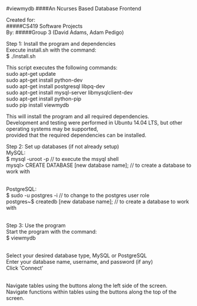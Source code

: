 #viewmydb
####An Ncurses Based Database Frontend

Created for:<br>
#####CS419 Software Projects<br>
By:
#####Group 3 (David Adams, Adam Pedigo)<br>

Step 1: Install the program and dependencies<br>
  Execute install.sh with the command:<br>
  $  ./install.sh<br>

This script executes the following commands:<br>
sudo apt-get update<br>
sudo apt-get install python-dev<br>
sudo apt-get install postgresql libpq-dev<br>
sudo apt-get install mysql-server libmysqlclient-dev<br>
sudo apt-get install python-pip<br>
sudo pip install viewmydb<br>

This will install the program and all required dependencies.<br>
Development and testing were performed in Ubuntu 14.04 LTS, but other operating systems may be supported,<br>
provided that the required dependencies can be installed.<br>

Step 2: Set up databases (if not already setup)<br>
  MySQL:<br>
    $ mysql -uroot -p   // to execute the msyql shell<br>
    mysql> CREATE DATABASE [new database name]; // to create a database to work with<br><br>

  PostgreSQL:<br>
    $ sudo -u postgres -i  // to change to the postgres user role<br>
    postgres~$ createdb [new database name];   // to create a database to work with<br><br>
    
Step 3: Use the program<br>
  Start the program with the command:<br>
  $ viewmydb<br><br>
  
  Select your desired database type, MySQL or PostgreSQL<br>
  Enter your database name, username, and password (if any)<br>
  Click 'Connect'<br><br>
  
  Navigate tables using the buttons along the left side of the screen.<br>
  Navigate functions within tables using the buttons along the top of the screen.
